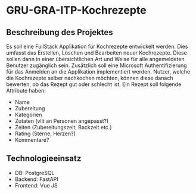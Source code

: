 # GRU-GRA-ITP-Kochrezepte

## Beschreibung des Projektes

Es soll eine FullStack Applikation für Kochrezepte entwickelt werden. Dies umfasst das Erstellen, Löschen und Bearbeiten neuer Kochrezepte. Diese sollen dann in einer übersichtlichen Art und Weise für alle angemeldeten Benutzer zugänglich sein. Zusätzlich soll eine Microsoft Authentifizierung für das Anmelden an die Applikation implementiert werden. Nutzer, welche die Kochrezepte selber nachkochen möchten, können diese danach bewerten, ob das Rezept gut oder schlecht ist.
Ein Rezept soll folgende Attribute haben:

- Name
- Zubereitung
- Kategorien
- Zutaten (vllt an Personen angepasst?)
- Zeiten (Zubereitungszeit, Backzeit etc.)
- Rating (Sterne, Herzen?)
- Kommentare?

## Technologieeinsatz

- DB: PostgreSQL
- Backend: FastAPI
- Frontend: Vue JS
